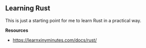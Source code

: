 ## Learning Rust

This is just a starting point for me to learn Rust in a practical way.

**Resources**
 - https://learnxinyminutes.com/docs/rust/